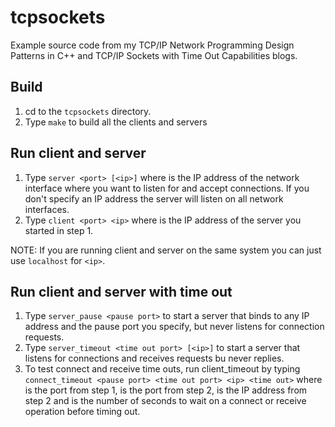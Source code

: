 # tcpsockets

Example source code from my TCP/IP Network Programming Design Patterns in C++ and TCP/IP Sockets with Time Out Capabilities blogs.

## Build

1. cd to the `tcpsockets` directory.
2. Type `make` to build all the clients and servers

## Run client and server

1. Type `server <port> [<ip>]` where <ip> is the IP address of
   the network interface where you want to listen for and accept
   connections. If you don't specify an IP address the server
   will listen on all network interfaces.
2. Type `client <port> <ip>` where <ip> is the IP address of the
   server you started in step 1. 

NOTE: If you are running client and server on the same system you
      can just use `localhost` for `<ip>`.

## Run client and server with time out

1. Type `server_pause <pause port>` to start a server that binds
   to any IP address and the pause port you specify, but never
   listens for connection requests.
2. Type `server_timeout <time out port> [<ip>]` to start a server that 
   listens for connections and receives requests bu never replies.
3. To test connect and receive time outs, run client_timeout by typing
   `connect_timeout <pause port> <time out port> <ip> <time out>` where
   <pause port> is the port from step 1, <time out port> is the port
   from step 2, <ip> is the IP address from step 2 and <time out> is
   the number of seconds to wait on a connect or receive operation 
   before timing out.
